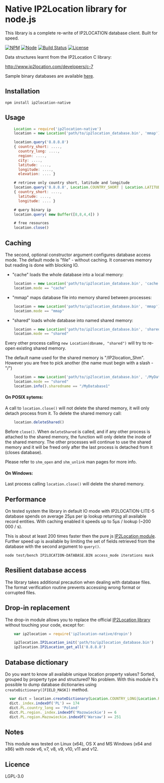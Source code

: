 Native IP2Location library for node.js
======================================

This library is a complete re-write of IP2LOCATION database client.
Built for speed.

[![NPM][NPM img]][NPM Status]
[![Node][Node img]][NPM Status]
[![Build Status][BS img]][Build Status]
[![License][License img]][License Link]


Data structures learnt from the IP2Location C library:

http://www.ip2location.com/developers/c-7

Sample binary databases are available [here][ip2Location-devel-db].

Installation
------------

    npm install ip2location-native

Usage
-----

```js
    Location = require('ip2location-native')
    location = new Location('path/to/ip2location_database.bin', 'mmap')

    location.query('8.8.8.8')
    { country_short: ....,
      country_long: ....,
      region: ....,
      city: ....,
      latitude: ....,
      longitude: ....,
      elevation: .... }

    # retrieve only country short, latitude and longitude
    location.query('8.8.8.8', Location.COUNTRY_SHORT | Location.LATITUDE | Location.LONGITUDE)
    { country_short: ....,
      latitude: ....,
      longitude: .... }

    # query binary ip
    location.query( new Buffer([8,8,4,4]) )

    # free resources
    location.close()
```

Caching
-------

The second, optional constructor argument configures database access mode.
The default mode is "file" - without caching. It conserves memory but reading
is done with blocking IO.

* "cache" loads the whole database into a local memory:

```js
    location = new Location('path/to/ip2location_database.bin', 'cache')
    location.mode == "cache"
```

* "mmap" maps database file into memory shared between processes:

```js
    location = new Location('path/to/ip2location_database.bin', 'mmap')
    location.mode == "mmap"
```

* "shared" loads whole database into named shared memory:

```js
    location = new Location('path/to/ip2location_database.bin', 'shared')
    location.mode == "shared"
```

Every other process calling `new Location(dbname, "shared")` will try to re-open
existing shared memory.

The default name used for the shared memory is "/IP2location_Shm".
However you are free to pick another (the name must begin with a slash - "/")

```js
    location = new Location('path/to/ip2location_database.bin', '/MyDatabase1')
    location.mode == "shared"
    location.info().sharedname == "/MyDatabase1"
```

#### On POSIX sytems:

A call to `location.close()` will not delete the shared memory, it will only
detach process from it. To delete the shared memory call:

```js
    location.deleteShared()
```

Before `close()`.
When `deleteShared` is called, and if any other process is attached to the
shared memory, the function will only delete the inode of the shared memory.
The other processes will continue to use the shared memory and it will be freed
only after the last process is detached from it (closes database).

Please refer to `shm_open` and `shm_unlink` man pages for more info.

#### On Windows:

Last process calling `location.close()` will delete the shared memory.

Performance
-----------

On tested system the library in default IO mode with IP2LOCATION-LITE-5
database spends on average 25µs per ip lookup returning all available record
entities. With caching enabled it speeds up to 5µs / lookup (~200 000 / s).

This is about at least 200 times faster then the pure js [IP2Location module][ip2location-nodejs-github].
Further speed up is available by limiting the set of fields retrieved from
the database with the second argument to `query()`.

```
node test/bench IP2LOCATION-DATABASE.BIN access_mode iterations mask
```

Resilient database access
-------------------------

The library takes additional precaution when dealing with database files.
The format verification routine prevents accessing wrong format or corrupted
files.

Drop-in replacement
-------------------

The drop-in module allows you to replace the official [IP2Location library][ip2location-nodejs]
without touching your code, except for:

```js
    var ip2location = require('ip2location-native/dropin')

    ip2location.IP2Location_init('path/to/ip2location_database.bin')
    ip2location.IP2Location_get_all('8.8.8.8')
```

Database dictionary
-------------------

Do you want to know all available unique location property values?
Sorted, grouped by property type and structured? No problem.
With this module it's possible to dump database dictionaries using
`createDictionary([FIELD_MASK])` method.

```js
  var dict = location.createDictionary(Location.COUNTRY_LONG|Location.REGION|Location.CITY)
  dict._index.indexOf('PL') == 174
  dict.PL.country_long == 'Poland'
  dict.PL.region._index.indexOf('Mazowieckie') == 6
  dict.PL.region.Mazowieckie.indexOf('Warsaw') == 251
```

Notes
-----

This module was tested on Linux (x64), OS X and MS Windows (x64 and x86) with
node v6, v7, v8, v9, v10, v11 and v12.

Licence
-------

LGPL-3.0

[BS img]: https://img.shields.io/travis/advertine/node-ip2location.svg?maxAge=86400&style=flat-square
[Build Status]: https://travis-ci.org/advertine/node-ip2location
[NPM img]: https://img.shields.io/npm/v/ip2location-native.svg?maxAge=86400&style=flat-square
[NPM Status]: https://www.npmjs.com/package/ip2location-native
[Node img]: https://img.shields.io/node/v/ip2location-native.svg?maxAge=2592000&style=flat-square
[License img]: https://img.shields.io/npm/l/ip2location-native.svg?maxAge=2592000&style=flat-square
[License Link]: https://opensource.org/licenses/LGPL-3.0
[ip2location-nodejs]: http://www.ip2location.com/developers/nodejs
[ip2location-nodejs-github]: https://github.com/ip2location-nodejs/IP2Location
[ip2Location-devel-db]: http://www.ip2location.com/developers#sample_ip2location_databases_bin
